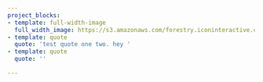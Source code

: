 ```yaml
---
project_blocks:
- template: full-width-image
  full_width_image: https://s3.amazonaws.com/forestry.iconinteractive.com/Panasonic.008.jpeg
- template: quote
  quote: 'test quote one two. hey '
- template: quote
  quote: ''

---
```

